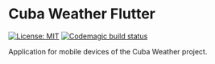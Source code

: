 # Cuba Weather Flutter

[![License: MIT](https://img.shields.io/badge/License-MIT-brightgreen.svg)](https://opensource.org/licenses/MIT) [![Codemagic build status](https://api.codemagic.io/apps/5e1ebfc40dabbd000fb1e4f7/5e1ebfc40dabbd000fb1e4f6/status_badge.svg)](https://codemagic.io/apps/5e1ebfc40dabbd000fb1e4f7/5e1ebfc40dabbd000fb1e4f6/latest_build)

Application for mobile devices of the Cuba Weather project.
